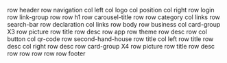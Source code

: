 row header
    row navigation
        col left
            col logo
            col position
        col right
            row login
            row link-group
    row 
        row h1
        row carousel-title
    row
        row category
            col 
                links
        row search-bar
    row declaration
        col 
            links
row body
    row business
        col card-group X3
            row picture
            row title
            row desc
    row app
        row theme
        row desc
        row 
            col button
            col qr-code
    row second-hand-house
        row title
            col left
                row title
                row desc
            col right
                row desc
        row card-group X4
            row picture
            row title
            row desc
            row 
    row
    row
    row
row footer